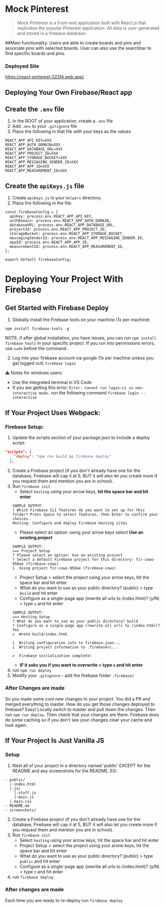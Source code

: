 # Mock Pinterest
> Mock Pinterest is a front-end application built with React.js that replicates the popular Pinterest application. All data is user-generated and stored in a firebase database.

##Main functionality: Users are able to create boards and pins and associate pins with selected boards. User can also use the searchbar to find specific boards and pins. 

### Deployed Site 
https://react-pinterest-322f4.web.app/

## Deploying Your Own Firebase/React app
## Create the `.env` file
1. In the ROOT of your application, create a `.env` file
1. Add `.env` to your `.gitignore` file
1. Place the following in that file with your keys as the values
```
REACT_APP_API_KEY=XXX
REACT_APP_AUTH_DOMAIN=XXX
REACT_APP_DATABASE_URL=XXX
REACT_APP_PROJECT_ID=XXX
REACT_APP_STORAGE_BUCKET=XXX
REACT_APP_MESSAGING_SENDER_ID=XXX
REACT_APP_APP_ID=XXX
REACT_APP_MEASUREMENT_ID=XXX
```

## Create the `apiKeys.js` file
1. Create `apiKeys.js` in your `helpers` directory.
1. Place the following in the file:
```
const firebaseConfig = {
  apiKey: process.env.REACT_APP_API_KEY,
  authDomain: process.env.REACT_APP_AUTH_DOMAIN,
  databaseURL: process.env.REACT_APP_DATABASE_URL,
  projectId: process.env.REACT_APP_PROJECT_ID,
  storageBucket: process.env.REACT_APP_STORAGE_BUCKET,
  messagingSenderId: process.env.REACT_APP_MESSAGING_SENDER_ID,
  appId: process.env.REACT_APP_APP_ID,
  measurementId: process.env.REACT_APP_MEASUREMENT_ID,
};

export default firebaseConfig;
```

# Deploying Your Project With Firebase


## Get Started with Firebase Deploy
1.  Globally install the Firebase tools on your machine (1x per machine)

`npm install firebase-tools -g`

NOTE: if after global installation, you have issues, you can run `npm install firebase-tools` in your specific project. If you run into permissions errors, use `sudo` before the command.

2.  Log into your firebase account via google (1x per machine unless you get logged out)
`firebase login`

:warning: Notes for windows users:
* Use the integrated terminal in VS Code
* If you are getting this error: `Error: Cannot run login:ci in non-interactive mode.` run the following command `firebase login --interactive`

## If Your Project Uses Webpack:
### Firebase Setup:
1. Update the scripts section of your package.json to include a deploy script:
```json
"scripts": {
    "deploy": "npm run build && firebase deploy"
  },
```
2. Create a Firebase project (if you don't already have one for the database, Firebase will cap it at 5, BUT it will also let you create more if you request them and mention you are in school).
3. Run `firebase init`
    * Select `hosting` using your arrow keys, **hit the space bar and hit enter**
    ```
    SAMPLE OUTPUT:
    ? Which Firebase CLI features do you want to set up for this folder? Press Space to select features, then Enter to confirm your choices. 
    Hosting: Configure and deploy Firebase Hosting sites
    ```
    * Please select an option: using your arrow keys select **Use an existing project**
    ```
    SAMPLE OUTPUT:
    === Project Setup
    ? Please select an option: Use an existing project
    ? Select a default Firebase project for this directory: fir-cows-958ae (firebase-cows)
    i  Using project fir-cows-958ae (firebase-cows)
    ```
    * Project Setup > select the project using your arrow keys, hit the space bar and hit enter
    * What do you want to use as your public directory? (public) > type `build` and hit enter
    * Configure as a single-page app (rewrite all urls to /index.html)? (y/N) > type `y` and hit enter
    ```
    SAMPLE OUTPUT:
    === Hosting Setup
    ? What do you want to use as your public directory? build
    ? Configure as a single-page app (rewrite all urls to /index.html)? Yes
    ✔  Wrote build/index.html

    i  Writing configuration info to firebase.json...
    i  Writing project information to .firebaserc...

    ✔  Firebase initialization complete!
    ```
    * **IF it asks you if you want to overwrite > type `n` and hit enter**
4. run `npm run deploy`
5. Modify your `.gitignore` - add the firebase folder `.firebase/`

### After Changes are made
So you made some cool new changes to your project.  You did a PR and merged everything to master.  How do you get those changes deployed to firebase?  Easy!  Locally switch to master and pull down the changes.  Then run `npm run deploy`.  Then check that your changes are there.  Firebase does do some caching so if you don't see your changes clear your cache and look again.

## If Your Project Is Just Vanilla JS
### Setup
1.  Nest all of your project in a directory named 'public' EXCEPT for the README and any screenshots for the README. EG:
```
- public/
  |-index.html
  |-js/
    |-stuff.js
    |-main.js
  |-main.css
- README.md
- screenshots/
```
2. Create a Firebase project (if you don't already have one for the database, Firebase will cap it at 5, BUT it will also let you create more if you request them and mention you are in school).
3. Run `firebase init`
    * Select `hosting` using your arrow keys, hit the space bar and hit enter
    * Project Setup > select the project using your arrow keys, hit the space bar and hit enter
    * What do you want to use as your public directory? (public) > type `public` and hit enter
    * Configure as a single-page app (rewrite all urls to /index.html)? (y/N) > type `n` and hit enter
4. run `firebase deploy`

### After changes are made
Each time you are ready to re-deploy run `firebase deploy`




